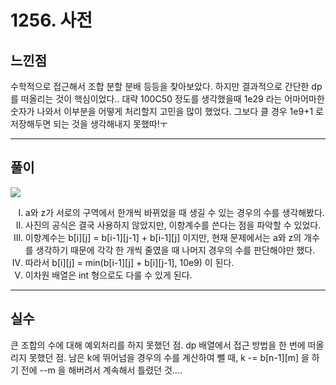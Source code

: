 # 1256. 사전

<h2>느낀점</h2>
    수학적으로 접근해서 조합 분할 분배 등등을 찾아보았다. 하지만 결과적으로 간단한 dp를 떠올리는 것이 핵심이었다.. 대략 100C50 정도를 생각했을때 1e29 라는 어마어마한 숫자가 나와서 이부분을 어떻게 처리할지 고민을 많이 했었다. 그보다 클 경우 1e9+1 로 저장해두면 되는 것을 생각해내지 못했따!ㅜ
<hr>
<h2>풀이</h2>
<img src="https://user-images.githubusercontent.com/51476083/92205194-23348f00-eec0-11ea-99b6-b9af1aa555ec.jpg"></img>
<ol type="I">
    <li> a와 z가 서로의 구역에서 한개씩 바뀌었을 때 생길 수 있는 경우의 수를 생각해봤다. </li>
    <li> 사진의 공식은 결국 사용하지 않았지만, 이항계수를 쓴다는 점을 파악할 수 있었다. </li>
    <li> 이항계수는 b[i][j] = b[i-1][j-1] + b[i-1][j] 이지만, 현재 문제에서는 a와 z의 개수를 생각하기 때문에 각각 한 개씩 줄였을 때 나머지 경우의 수를 판단해야만 했다. </li>
    <li> 따라서 b[i][j] = min(b[i-1][j] + b[i][j-1], 10e9) 이 된다. </li>
    <li> 이차원 배열은 int 형으로도 다룰 수 있게 된다. </li>
</ol>
<hr>
<h2> 실수 </h2>
큰 조합의 수에 대해 예외처리를 하지 못했던 점. dp 배열에서 접근 방법을 한 번에 떠올리지 못했던 점. 남은 k에 뛰어넘을 경우의 수를 계산하여 뺄 때, k -= b[n-1][m] 을 하기 전에 --m 을 해버려서 계속해서 틀렸던 것....

